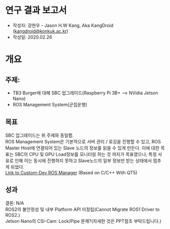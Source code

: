 연구 결과 보고서
================
- 작성자: 강현우 - Jason H.W Kang, Aka KangDroid (kangdroid@konkuk.ac.kr)
- 작성일: 2020.02.26

개요
====

주제:
-----
- TB3 Burger에 대해 SBC 업그레이드(Raspberry Pi 3B+ --> NVidia Jetson Nano)
- ROS Management System(군집운행)

목표
----
SBC 업그레이드는 위 주제와 동일함.<br>
ROS Management System은 기본적으로 서버 관리 / 로깅을 진행할 수 있고, ROS Master Host에 연결되어 있는 Slave 노드의 정보를 읽을 수 있게 만든다. 이에 대한 목표는 SBC의 CPU 및 GPU Load정보를 모니터링 하는 것 까지가 목표였으나, 특정 사유로 인해 이는 동시에 진행하지 못하고 Slave노드의 일부 정보만 받는 상태에서 멈추게 되었다.<br>
[Link to Custom-Dev ROS Manager](https://github.com/KangDroid/ROS_Manager) (Based on C/C++ With QT5)

성과
----
결론: N/A <br>
ROS2의 불안정성 및 내부 Platform API 미정립(Cannot Migrate ROS1 Driver to ROS2.)<br>
Jetson Nano의 CSI-Cam: Lock/Pipe 문제?(자세한 것은 PPT참조 부탁드립니다.)